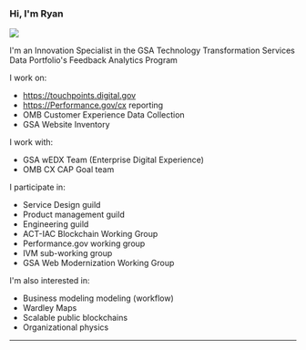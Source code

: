 ### Hi, I'm Ryan

![](https://avatars.githubusercontent.com/u/67984?v=4)

<!--
- 🌱 I’m currently learning ...
- 👯 I’m looking to collaborate on ...
- 🤔 I’m looking for help with ...
- 💬 Ask me about ...
- ⚡ Fun fact: ...
-->

I'm an Innovation Specialist
in the GSA
Technology Transformation Services
Data Portfolio's
Feedback Analytics Program

I work on:

* https://touchpoints.digital.gov
* https://Performance.gov/cx reporting
* OMB Customer Experience Data Collection
* GSA Website Inventory

I work with:

* GSA wEDX Team (Enterprise Digital Experience)
* OMB CX CAP Goal team

I participate in:

* Service Design guild
* Product management guild
* Engineering guild
* ACT-IAC Blockchain Working Group
* Performance.gov working group
 *  IVM sub-working group
* GSA Web Modernization Working Group

I'm also interested in:

* Business modeling modeling (workflow)
* Wardley Maps
* Scalable public blockchains
* Organizational physics

---
